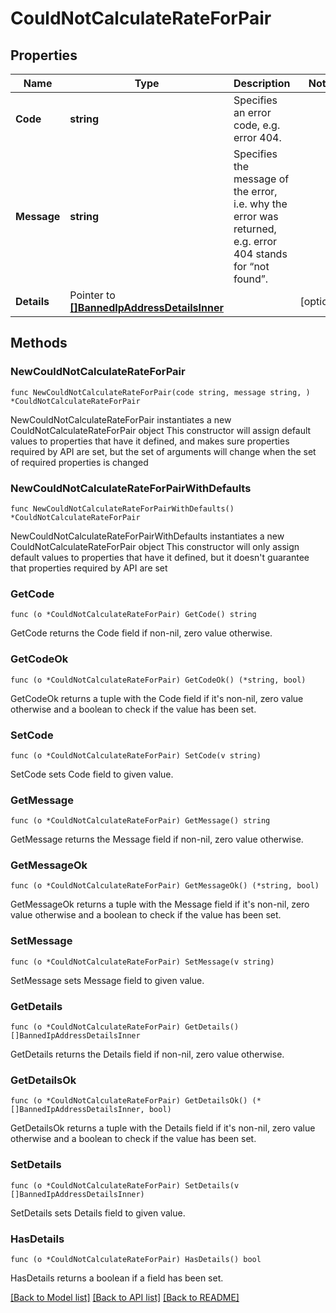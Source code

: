 # CouldNotCalculateRateForPair

## Properties

Name | Type | Description | Notes
------------ | ------------- | ------------- | -------------
**Code** | **string** | Specifies an error code, e.g. error 404. | 
**Message** | **string** | Specifies the message of the error, i.e. why the error was returned, e.g. error 404 stands for “not found”. | 
**Details** | Pointer to [**[]BannedIpAddressDetailsInner**](BannedIpAddressDetailsInner.md) |  | [optional] 

## Methods

### NewCouldNotCalculateRateForPair

`func NewCouldNotCalculateRateForPair(code string, message string, ) *CouldNotCalculateRateForPair`

NewCouldNotCalculateRateForPair instantiates a new CouldNotCalculateRateForPair object
This constructor will assign default values to properties that have it defined,
and makes sure properties required by API are set, but the set of arguments
will change when the set of required properties is changed

### NewCouldNotCalculateRateForPairWithDefaults

`func NewCouldNotCalculateRateForPairWithDefaults() *CouldNotCalculateRateForPair`

NewCouldNotCalculateRateForPairWithDefaults instantiates a new CouldNotCalculateRateForPair object
This constructor will only assign default values to properties that have it defined,
but it doesn't guarantee that properties required by API are set

### GetCode

`func (o *CouldNotCalculateRateForPair) GetCode() string`

GetCode returns the Code field if non-nil, zero value otherwise.

### GetCodeOk

`func (o *CouldNotCalculateRateForPair) GetCodeOk() (*string, bool)`

GetCodeOk returns a tuple with the Code field if it's non-nil, zero value otherwise
and a boolean to check if the value has been set.

### SetCode

`func (o *CouldNotCalculateRateForPair) SetCode(v string)`

SetCode sets Code field to given value.


### GetMessage

`func (o *CouldNotCalculateRateForPair) GetMessage() string`

GetMessage returns the Message field if non-nil, zero value otherwise.

### GetMessageOk

`func (o *CouldNotCalculateRateForPair) GetMessageOk() (*string, bool)`

GetMessageOk returns a tuple with the Message field if it's non-nil, zero value otherwise
and a boolean to check if the value has been set.

### SetMessage

`func (o *CouldNotCalculateRateForPair) SetMessage(v string)`

SetMessage sets Message field to given value.


### GetDetails

`func (o *CouldNotCalculateRateForPair) GetDetails() []BannedIpAddressDetailsInner`

GetDetails returns the Details field if non-nil, zero value otherwise.

### GetDetailsOk

`func (o *CouldNotCalculateRateForPair) GetDetailsOk() (*[]BannedIpAddressDetailsInner, bool)`

GetDetailsOk returns a tuple with the Details field if it's non-nil, zero value otherwise
and a boolean to check if the value has been set.

### SetDetails

`func (o *CouldNotCalculateRateForPair) SetDetails(v []BannedIpAddressDetailsInner)`

SetDetails sets Details field to given value.

### HasDetails

`func (o *CouldNotCalculateRateForPair) HasDetails() bool`

HasDetails returns a boolean if a field has been set.


[[Back to Model list]](../README.md#documentation-for-models) [[Back to API list]](../README.md#documentation-for-api-endpoints) [[Back to README]](../README.md)


